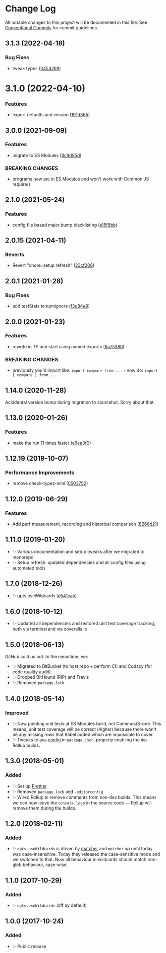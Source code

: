 # Change Log

All notable changes to this project will be documented in this file.
See [Conventional Commits](https://conventionalcommits.org) for commit guidelines.

## 3.1.3 (2022-04-18)


### Bug Fixes

* tweak types ([0454269](https://github.com/codsen/codsen/commit/0454269e8831fcea5078e6d28429947fa8ab369d))





# 3.1.0 (2022-04-10)

### Features

- export defaults and version ([191d365](https://github.com/codsen/codsen/commit/191d36502877ef73e8c981bb668b3348ed4c2876))

## 3.0.0 (2021-09-09)

### Features

- migrate to ES Modules ([8c9d95d](https://github.com/codsen/codsen/commit/8c9d95d5dea0b769c2f070397141918a4893d575))

### BREAKING CHANGES

- programs now are in ES Modules and won't work with Common JS require()

## 2.1.0 (2021-05-24)

### Features

- config file based major bump blacklisting ([e15f9bb](https://github.com/codsen/codsen/commit/e15f9bba1c4fd5f847ac28b3f38fa6ee633f5dca))

## 2.0.15 (2021-04-11)

### Reverts

- Revert "chore: setup refresh" ([23cf206](https://github.com/codsen/codsen/commit/23cf206970a087ff0fa04e61f94d919f59ab3881))

## 2.0.1 (2021-01-28)

### Bug Fixes

- add testStats to npmignore ([f3c84e9](https://github.com/codsen/codsen/commit/f3c84e95afc5514214312f913692d85b2e12eb29))

## 2.0.0 (2021-01-23)

### Features

- rewrite in TS and start using named exports ([6a75380](https://github.com/codsen/codsen/commit/6a75380a2141e476126a592fe879ebd5ffef5fab))

### BREAKING CHANGES

- previously you'd import like: `import compare from ...` - now do: `import { compare } from ...`

## 1.14.0 (2020-11-28)

Accidental version bump during migration to sourcehut. Sorry about that.

## 1.13.0 (2020-01-26)

### Features

- make the run 11 times faster ([a9ea3f0](https://gitlab.com/codsen/codsen/commit/a9ea3f0da6aa752dac9987aef81cbd047d965ced))

## 1.12.19 (2019-10-07)

### Performance Improvements

- remove check-types-mini ([0503752](https://gitlab.com/codsen/codsen/commit/0503752))

## 1.12.0 (2019-06-29)

### Features

- Add perf measurement, recording and historical comparison ([8266d21](https://gitlab.com/codsen/codsen/commit/8266d21))

## 1.11.0 (2019-01-20)

- ✨ Various documentation and setup tweaks after we migrated to monorepo
- ✨ Setup refresh: updated dependencies and all config files using automated tools

## 1.7.0 (2018-12-26)

- ✨ opts.useWildcards ([d541cab](https://gitlab.com/codsen/codsen/tree/master/packages/ast-compare/commits/d541cab))

## 1.6.0 (2018-10-12)

- ✨ Updated all dependencies and restored unit test coverage tracking, both via terminal and via coveralls.io

## 1.5.0 (2018-06-13)

GitHub sold us out. In the meantime, we:

- ✨ Migrated to BitBucket (to host repo + perform CI) and Codacy (for code quality audit)
- ✨ Dropped BitHound (RIP) and Travis
- ✨ Removed `package-lock`

## 1.4.0 (2018-05-14)

### Improved

- ✨ Now pointing unit tests at ES Modules build, not CommonJS-one. This means, unit test coverage will be correct (higher) because there won't be any missing rows that Babel added which are impossible to cover.
- ✨ Tweaks to ava [config](https://github.com/avajs/ava/blob/master/docs/recipes/es-modules.md) in `package.json`, properly enabling the `dev` Rollup builds.

## 1.3.0 (2018-05-01)

### Added

- ✨ Set up [Prettier](https://prettier.io)
- ✨ Removed `package.lock` and `.editorconfig`
- ✨ Wired Rollup to remove comments from non-dev builds. This means we can now leave the `console.log`s in the source code — Rollup will remove them during the builds.

## 1.2.0 (2018-02-11)

### Added

- ✨ `opts.useWildcards` is driven by [matcher](https://github.com/sindresorhus/matcher) and `matcher` up until today was case-insensitive. Today they released the case-sensitive mode and we switched to that. Now all behaviour in wildcards should match non-glob behaviour, case-wise.

## 1.1.0 (2017-10-29)

### Added

- ✨ `opts.useWildcards` (off by default)

## 1.0.0 (2017-10-24)

### Added

- ✨ Public release
